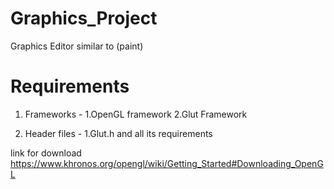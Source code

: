 # Graphics_Project
Graphics Editor similar to (paint)
# Requirements
 1. Frameworks - 
                1.OpenGL framework
                2.Glut Framework

 2. Header files -
                1.Glut.h
                and all its requirements

link for download https://www.khronos.org/opengl/wiki/Getting_Started#Downloading_OpenGL